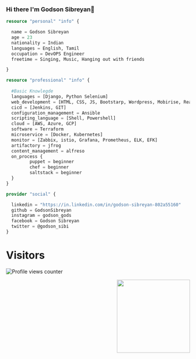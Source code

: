 

### Hi there I'm Godson Sibreyan👋



```tf
resource "personal" "info" {

  name = Godson Sibreyan
  age = 23
  nationality = Indian
  languages = English, Tamil
  occupation = DevOPS Engineer
  freetime = Singing, Music, Hanging out with friends

}

resource "professional" "info" {
  
  #Basic Knowlegde
  languages = [Django, Python Selenium]
  web_development = [HTML, CSS, JS, Bootstarp, Wordpress, Mobirise, React JS]
  cicd = [Jenkins, GIT]
  configuration_management = Ansible
  scripting_language = [Shell, Powershell]
  cloud = [AWS, Azure, GCP]
  software = Terraform
  microservice = [Docker, Kubernetes]
  monitor = [Zabbix, istio, Grafana, Prometheus, ELK, EFK]
  artifactory = jfrog
  content_management = alfreso
  on_process {
         puppet = beginner
         chef = beginner
         saltstack = beginner
  }
}

provider "social" {

  linkedin = "https://in.linkedin.com/in/godson-sibreyan-802a55160"
  github = GodsonSibreyan
  instagram = godson_gods
  facebook = Godson Sibreyan
  twitter = @godson_sibi
}
```

# Visitors
![Profile views counter](https://profile-counter.glitch.me/GodsonSibreyan/count.svg)

<img align='right' src='https://media.giphy.com/media/bcKmIWkUMCjVm/giphy.gif' width='200"'>
<!--


[![](https://el-psy-congroo-counter.glitch.me/count.svg)](https://glitch.com/~el-psy-congroo-counter)


**GodsonSibreyan/GodsonSibreyan** is a ✨ _special_ ✨ repository because its `README.md` (this file) appears on your GitHub profile.

Here are some ideas to get you started:

- 🔭 I’m currently working on ...
- 🌱 I’m currently learning ...
- 👯 I’m looking to collaborate on ...
- 🤔 I’m looking for help with ...
- 💬 Ask me about ...
- 📫 How to reach me: ...
- 😄 Pronouns: ...
- ⚡ Fun fact: ...
-->
